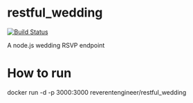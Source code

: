 # restful_wedding

[![Build Status](https://travis-ci.org/ReverentEngineer/restful-wedding.svg?branch=master)](https://travis-ci.org/ReverentEngineer/restful-wedding)

A node.js wedding RSVP endpoint

# How to run

docker run -d -p 3000:3000 reverentengineer/restful_wedding

